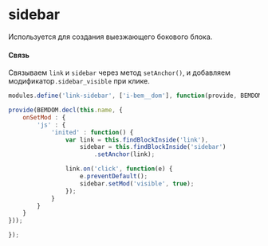 # sidebar

Используется для создания выезжающего бокового блока.

#### Связь

Связываем <code>link</code> и <code>sidebar</code> через метод <code>setAnchor()</code>, и добавляем модификатор<code>.sidebar_visible</code> при клике.

```js
modules.define('link-sidebar', ['i-bem__dom'], function(provide, BEMDOM) {

provide(BEMDOM.decl(this.name, {
    onSetMod : {
        'js' : {
            'inited' : function() {
                var link = this.findBlockInside('link'),
                    sidebar = this.findBlockInside('sidebar')
                        .setAnchor(link);

                link.on('click', function(e) {
                    e.preventDefault();
                    sidebar.setMod('visible', true);
                });
            }
        }
    }
}));

});
```
